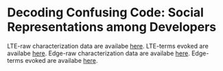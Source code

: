 # Decoding Confusing Code: Social Representations among Developers

LTE-raw characterization data are availabe <a href="https://github.com/josealdo/EMSE20-ifdefs-with-eye-tracking/blob/master/Results">here</a>.
LTE-terms evoked are availabe <a href="https://github.com/josealdo/EMSE20-ifdefs-with-eye-tracking/blob/master/Results">here</a>.
Edge-raw characterization data are availabe <a href="https://github.com/josealdo/EMSE20-ifdefs-with-eye-tracking/blob/master/Results">here</a>.
Edge-terms evoked are availabe <a href="https://github.com/josealdo/EMSE20-ifdefs-with-eye-tracking/blob/master/Results">here</a>.
